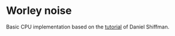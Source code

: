 # Worley noise
Basic CPU implementation based on the [tutorial](https://www.youtube.com/watch?v=4066MndcyCk) of Daniel Shiffman.
